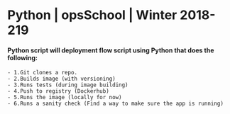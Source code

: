 # Python | opsSchool | Winter 2018-219

#### Python script will deployment flow script using Python that does the following:
    - 1.Git clones a repo.
    - 2.Builds image (with versioning)
    - 3.Runs tests (during image building)
    - 4.Push to registry (Dockerhub)
    - 5.Runs the image (locally for now)
    - 6.Runs a sanity check (Find a way to make sure the app is running)
